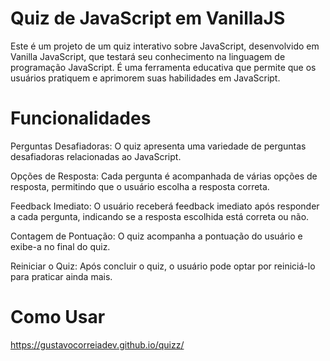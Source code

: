 # Quiz de JavaScript em VanillaJS

Este é um projeto de um quiz interativo sobre JavaScript, desenvolvido em Vanilla JavaScript, que testará seu conhecimento na linguagem de programação JavaScript. É uma ferramenta educativa que permite que os usuários pratiquem e aprimorem suas habilidades em JavaScript.

# Funcionalidades

Perguntas Desafiadoras: O quiz apresenta uma variedade de perguntas desafiadoras relacionadas ao JavaScript.

Opções de Resposta: Cada pergunta é acompanhada de várias opções de resposta, permitindo que o usuário escolha a resposta correta.

Feedback Imediato: O usuário receberá feedback imediato após responder a cada pergunta, indicando se a resposta escolhida está correta ou não.

Contagem de Pontuação: O quiz acompanha a pontuação do usuário e exibe-a no final do quiz.

Reiniciar o Quiz: Após concluir o quiz, o usuário pode optar por reiniciá-lo para praticar ainda mais.

# Como Usar

https://gustavocorreiadev.github.io/quizz/
